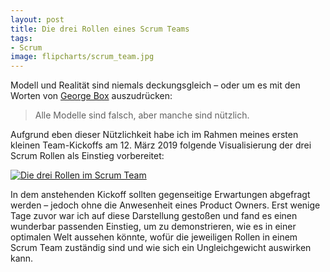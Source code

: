 ```yaml
---
layout: post
title: Die drei Rollen eines Scrum Teams
tags:
- Scrum
image: flipcharts/scrum_team.jpg
---
```


Modell und Realität sind niemals deckungsgleich – oder um es mit den Worten von
[George Box](https://de.wikipedia.org/wiki/George_Box) auszudrücken:

> Alle Modelle sind falsch, aber manche sind nützlich.

Aufgrund eben dieser Nützlichkeit habe ich im Rahmen meines ersten kleinen
Team-Kickoffs am 12. März 2019 folgende Visualisierung der drei Scrum Rollen
als Einstieg vorbereitet:

[![Die drei Rollen im Scrum Team]({{site.baseurl}}/assets/img/posts/flipcharts/scrum_team.jpg)]({{site.baseurl}}/assets/img/posts/flipcharts/scrum_team.jpg)

In dem anstehenden Kickoff sollten gegenseitige Erwartungen abgefragt werden –
jedoch ohne die Anwesenheit eines Product Owners. Erst wenige Tage zuvor war ich
auf diese Darstellung gestoßen und fand es einen wunderbar passenden Einstieg,
um zu demonstrieren, wie es in einer optimalen Welt aussehen könnte, wofür die
jeweiligen Rollen in einem Scrum Team zuständig sind und wie sich ein
Ungleichgewicht auswirken kann.
